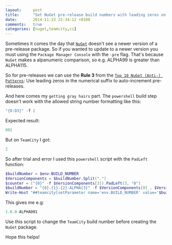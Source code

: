 ```yaml
---
layout:     post
title:      "Set NuGet pre-release build numbers with leading zeros on TeamCity"
date:       2014-11-23 22:34:12 +0100
comments:   true
categories: [nuget,teamcity,ci]
---
```


Sometimes it comes the day that [`NuGet`](https://www.nuget.org/) doesn't see a newer version of a pre-release package. So if you wanted to update to a newer version you must using the `Package Manager Console` with the `-pre` flag. That's because `NuGet` makes a alpanumeric comparison, so e.g. ALPHA99 is greater than ALPHA115.

So for pre-releases we can use the **Rule 3** from the [`Top 10 NuGet (Anti-) Patterns`](http://msdn.microsoft.com/en-us/magazine/jj851071.aspx): Use leading zeros in the numerical suffix to auto-increment pre-releases.

And here comes my `getting gray hairs` part. The `powershell` build step doesn't work with the allowed string number formatting like this:

```powershell
"{0:D3}" -f 2
```

Expected result:

```powershell
002
```

But on `TeamCity` I got:

```powershell
2
```

So after trial and error I used this `powershell` script with the `PadLeft` function:

```powershell
$buildNumber = $env:BUILD_NUMBER
$VersionComponents = $buildNumber.Split(".")
$counter = ("{0}" -f $VersionComponents[3]).PadLeft(3, "0")
$buildNumber = "{0}.{1}.{2}-ALPHA{3}" -f $VersionComponents[0] , $VersionComponents[1] , $VersionComponents[2] , $counter
Write-Host "##teamcity[setParameter name='env.BUILD_NUMBER' value='$buildNumber']"
```

This gives me e.g:

```powershell
1.0.0-ALPHA001
```

Use this script to change the `TeamCity` build number before creating the `NuGet` package.

Hope this helps!
